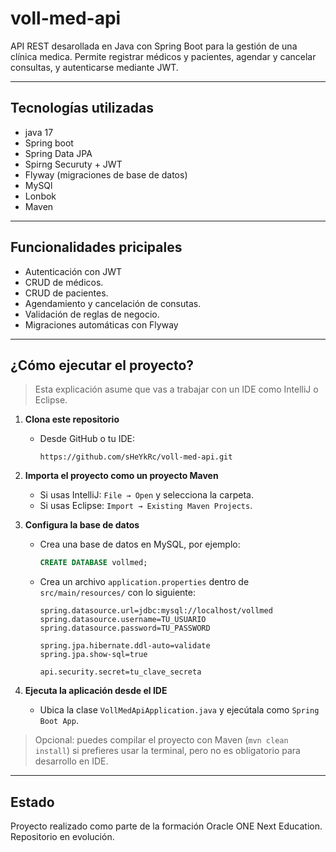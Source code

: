 # voll-med-api

API REST desarollada en Java con Spring Boot para la gestión de una clínica medica. Permite registrar médicos y pacientes, agendar y cancelar consultas, y autenticarse mediante JWT.

---
## Tecnologías utilizadas

- java 17
- Spring boot
- Spring Data JPA
- Spirng Securuty + JWT
- Flyway (migraciones de base de datos)
- MySQl
- Lonbok
- Maven

---

## Funcionalidades pricipales

- Autenticación con JWT
- CRUD de médicos.
- CRUD de pacientes.
- Agendamiento y cancelación de consutas.
- Validación de reglas de negocio.
- Migraciones automáticas con Flyway

---

## ¿Cómo ejecutar el proyecto?

> Esta explicación asume que vas a trabajar con un IDE como IntelliJ o Eclipse.

1. **Clona este repositorio**
   - Desde GitHub o tu IDE:
     ```
     https://github.com/sHeYkRc/voll-med-api.git
     ```

2. **Importa el proyecto como un proyecto Maven**
   - Si usas IntelliJ: `File → Open` y selecciona la carpeta.
   - Si usas Eclipse: `Import → Existing Maven Projects`.

3. **Configura la base de datos**
   - Crea una base de datos en MySQL, por ejemplo:
     ```sql
     CREATE DATABASE vollmed;
     ```
   - Crea un archivo `application.properties` dentro de `src/main/resources/` con lo siguiente:

     ```properties
     spring.datasource.url=jdbc:mysql://localhost/vollmed
     spring.datasource.username=TU_USUARIO
     spring.datasource.password=TU_PASSWORD
     
     spring.jpa.hibernate.ddl-auto=validate
     spring.jpa.show-sql=true
     
     api.security.secret=tu_clave_secreta
     ```

4. **Ejecuta la aplicación desde el IDE**
   - Ubica la clase `VollMedApiApplication.java` y ejecútala como `Spring Boot App`.

> Opcional: puedes compilar el proyecto con Maven (`mvn clean install`) si prefieres usar la terminal, pero no es obligatorio para desarrollo en IDE.

---

## Estado

Proyecto realizado como parte de la formación Oracle ONE Next Education. Repositorio en evolución.
  
